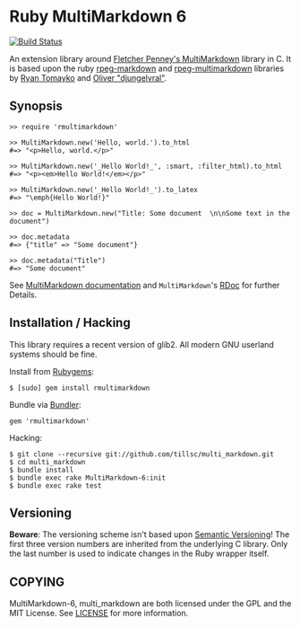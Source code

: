 Ruby MultiMarkdown 6
====================

[![Build Status](https://travis-ci.org/tillsc/multi_markdown.png?branch=master)](https://travis-ci.org/tillsc/multi_markdown)

An extension library around
[Fletcher Penney's MultiMarkdown](http://github.com/fletcher/MultiMarkdown-6/)
library in C. It is based upon the ruby
[rpeg-markdown](https://github.com/rtomayko/rpeg-markdown/) and
[rpeg-multimarkdown](https://github.com/djungelvral/rpeg-multimarkdown) libraries by
[Ryan Tomayko](https://github.com/rtomayko) and  [Oliver "djungelvral"](https://github.com/djungelvral).

Synopsis
--------

    >> require 'rmultimarkdown'

    >> MultiMarkdown.new('Hello, world.').to_html
    #=> "<p>Hello, world.</p>"

    >> MultiMarkdown.new('_Hello World!_', :smart, :filter_html).to_html
    #=> "<p><em>Hello World!</em></p>"

    >> MultiMarkdown.new('_Hello World!_').to_latex
    #=> "\emph{Hello World!}"

	>> doc = MultiMarkdown.new("Title: Some document  \n\nSome text in the document")

    >> doc.metadata
    #=> {"title" => "Some document"}

    >> doc.metadata("Title")
    #=> "Some document"

See [MultiMarkdown documentation](http://fletcher.github.io/MultiMarkdown-6/)
and `MultiMarkdown`'s [RDoc](http://rubydoc.info/gems/multimarkdown) for further Details.

Installation / Hacking
----------------------

This library requires a recent version of glib2. All modern GNU userland
systems should be fine.

Install from [Rubygems](http://rubygems.org/gems/multimarkdown):

    $ [sudo] gem install rmultimarkdown

Bundle via [Bundler](http://bundler.io):

    gem 'rmultimarkdown'

Hacking:

    $ git clone --recursive git://github.com/tillsc/multi_markdown.git
    $ cd multi_markdown
    $ bundle install
    $ bundle exec rake MultiMarkdown-6:init
    $ bundle exec rake test

Versioning
-------

**Beware**: The versioning scheme isn't based upon
[Semantic Versioning](http://semver.org)! The first three version numbers are
inherited from the underlying C library. Only the last number is used to indicate
changes in the Ruby wrapper itself.


COPYING
-------

MultiMarkdown-6, multi_markdown are both licensed under the GPL and the MIT License.
See [LICENSE](LICENCSE) for more information.
